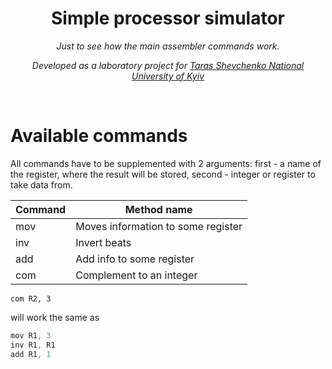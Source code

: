 <h1 align="center">Simple processor simulator</h1>
<p align="center"><i>Just to see how the main assembler commands work.</i></p>
<p align="center"><i>Developed as a laboratory project for <a href="http://www.univ.kiev.ua/en">Taras Shevchenko National University of Kyiv</a></i></p>
<br>


# Available commands

All commands have to be supplemented with 2 arguments: first - a name of the register, where the result will be stored, second - integer or register to take data from.

Command       | Method name  
------------- | -------------
mov      | Moves information to some register
inv     | Invert beats
add     | Add info to some register  
com     | Сomplement to an integer


```
com R2, 3
```

will work the same as

```cpp
mov R1, 3
inv R1, R1
add R1, 1
```
